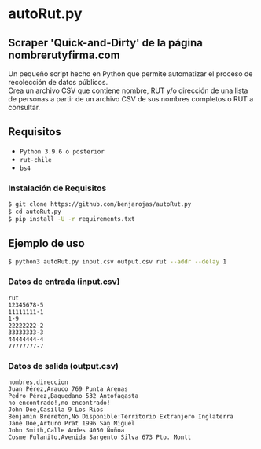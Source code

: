 # autoRut.py
## Scraper 'Quick-and-Dirty' de la página nombrerutyfirma.com
Un pequeño script hecho en Python que permite automatizar el proceso de recolección de datos públicos.\
Crea un archivo CSV que contiene nombre, RUT y/o dirección de una lista de personas a partir de un archivo CSV de sus nombres completos o RUT a consultar.
## Requisitos
- ```Python 3.9.6 o posterior```
- ```rut-chile```
- ```bs4```

### Instalación de Requisitos
```sh
$ git clone https://github.com/benjarojas/autoRut.py
$ cd autoRut.py
$ pip install -U -r requirements.txt
```
## Ejemplo de uso
```sh
$ python3 autoRut.py input.csv output.csv rut --addr --delay 1
```
### Datos de entrada (input.csv)
```CSV
rut
12345678-5
11111111-1
1-9
22222222-2
33333333-3
44444444-4
77777777-7
```
### Datos de salida (output.csv)
```CSV
nombres,direccion
Juan Pérez,Arauco 769 Punta Arenas
Pedro Pérez,Baquedano 532 Antofagasta
no encontrado!,no encontrado!
John Doe,Casilla 9 Los Rios
Benjamin Brereton,No Disponible:Territorio Extranjero Inglaterra
Jane Doe,Arturo Prat 1996 San Miguel
John Smith,Calle Andes 4050 Ñuñoa
Cosme Fulanito,Avenida Sargento Silva 673 Pto. Montt
```
